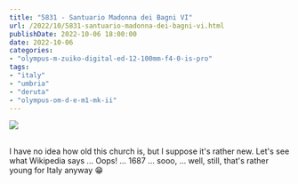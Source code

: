 ```yaml
---
title: "5831 - Santuario Madonna dei Bagni VI"
url: /2022/10/5831-santuario-madonna-dei-bagni-vi.html
publishDate: 2022-10-06 18:00:00
date: 2022-10-06
categories:
- "olympus-m-zuiko-digital-ed-12-100mm-f4-0-is-pro"
tags:
- "italy"
- "umbria"
- "deruta"
- "olympus-om-d-e-m1-mk-ii"
---
```

<div class="container">
<div class="center"><a target="_blank" href="https://d25zfm9zpd7gm5.cloudfront.net/1200x1200/2019/20190907_094655_lr.jpg"><img class="webfeedsFeaturedVisual" src="https://d25zfm9zpd7gm5.cloudfront.net/0600x0600/2019/20190907_094655_lr.jpg" /></a></div>
</div>
<br />

I have no idea how old this church is, but I suppose it's
rather new. Let's see what Wikipedia says ... Oops! ... 1687
... sooo, ... well, still, that's rather young for Italy
anyway :grin:
